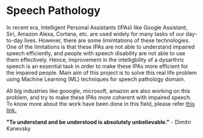 # Speech Pathology 

In recent era, Intelligent Personal Assistants (IPAs) like Google Assistant, Siri, Amazon Alexa, Cortana, etc. are used widely for many tasks of our day-to-day lives. However, there are some limimtations of these technologies. One of the limitations is that these IPAs are not able to understand impaired speech efficiently, and people with speech disability are not able to use them effectively. Hence, improvement in the intelligbility of a dysarthric speech is an essential task in order to make these IPAs more efficient for the impaired people. Main aim of this project is to solve this real life problem using Machine Learning (ML) techniques for speech pathology domain.

All big industries like gooogle, microsoft, amazon are also working on this problem, and try to make these IPAs more coherent with impaired speech. 
To know more about the work have been done in this field, please refer [this link.](https://blog.google/outreach-initiatives/accessibility/impaired-speech-recognition/)


**"To understand and be understood is absolutely unbelievable."**
                                           - Dimitri Kanevsky
